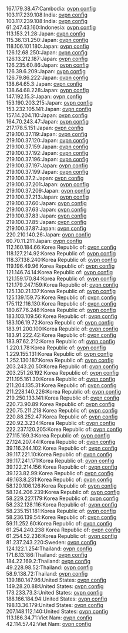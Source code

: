 167.179.38.47:Cambodia: [ovpn config](vpn/167_179_38_47.ovpn)  
103.117.239.108:India: [ovpn config](vpn/103_117_239_108.ovpn)  
103.117.239.108:India: [ovpn config](vpn/103_117_239_108.ovpn)  
61.247.43.160:Indonesia: [ovpn config](vpn/61_247_43_160.ovpn)  
113.153.21.28:Japan: [ovpn config](vpn/113_153_21_28.ovpn)  
115.36.131.250:Japan: [ovpn config](vpn/115_36_131_250.ovpn)  
118.106.101.180:Japan: [ovpn config](vpn/118_106_101_180.ovpn)  
126.12.68.250:Japan: [ovpn config](vpn/126_12_68_250.ovpn)  
126.13.212.187:Japan: [ovpn config](vpn/126_13_212_187.ovpn)  
126.235.60.86:Japan: [ovpn config](vpn/126_235_60_86.ovpn)  
126.39.6.209:Japan: [ovpn config](vpn/126_39_6_209.ovpn)  
126.79.86.222:Japan: [ovpn config](vpn/126_79_86_222.ovpn)  
138.64.65.3:Japan: [ovpn config](vpn/138_64_65_3.ovpn)  
138.64.68.228:Japan: [ovpn config](vpn/138_64_68_228.ovpn)  
147.192.15.3:Japan: [ovpn config](vpn/147_192_15_3.ovpn)  
153.190.203.215:Japan: [ovpn config](vpn/153_190_203_215.ovpn)  
153.232.105.141:Japan: [ovpn config](vpn/153_232_105_141.ovpn)  
157.14.204.110:Japan: [ovpn config](vpn/157_14_204_110.ovpn)  
164.70.243.47:Japan: [ovpn config](vpn/164_70_243_47.ovpn)  
217.178.5.151:Japan: [ovpn config](vpn/217_178_5_151.ovpn)  
219.100.37.119:Japan: [ovpn config](vpn/219_100_37_119.ovpn)  
219.100.37.120:Japan: [ovpn config](vpn/219_100_37_120.ovpn)  
219.100.37.159:Japan: [ovpn config](vpn/219_100_37_159.ovpn)  
219.100.37.192:Japan: [ovpn config](vpn/219_100_37_192.ovpn)  
219.100.37.196:Japan: [ovpn config](vpn/219_100_37_196.ovpn)  
219.100.37.197:Japan: [ovpn config](vpn/219_100_37_197.ovpn)  
219.100.37.199:Japan: [ovpn config](vpn/219_100_37_199.ovpn)  
219.100.37.2:Japan: [ovpn config](vpn/219_100_37_2.ovpn)  
219.100.37.201:Japan: [ovpn config](vpn/219_100_37_201.ovpn)  
219.100.37.209:Japan: [ovpn config](vpn/219_100_37_209.ovpn)  
219.100.37.213:Japan: [ovpn config](vpn/219_100_37_213.ovpn)  
219.100.37.60:Japan: [ovpn config](vpn/219_100_37_60.ovpn)  
219.100.37.63:Japan: [ovpn config](vpn/219_100_37_63.ovpn)  
219.100.37.83:Japan: [ovpn config](vpn/219_100_37_83.ovpn)  
219.100.37.85:Japan: [ovpn config](vpn/219_100_37_85.ovpn)  
219.100.37.87:Japan: [ovpn config](vpn/219_100_37_87.ovpn)  
220.210.140.26:Japan: [ovpn config](vpn/220_210_140_26.ovpn)  
60.70.11.211:Japan: [ovpn config](vpn/60_70_11_211.ovpn)  
112.160.184.66:Korea Republic of: [ovpn config](vpn/112_160_184_66.ovpn)  
118.127.214.92:Korea Republic of: [ovpn config](vpn/118_127_214_92.ovpn)  
118.37.138.240:Korea Republic of: [ovpn config](vpn/118_37_138_240.ovpn)  
119.196.49.96:Korea Republic of: [ovpn config](vpn/119_196_49_96.ovpn)  
121.146.74.14:Korea Republic of: [ovpn config](vpn/121_146_74_14.ovpn)  
121.159.170.84:Korea Republic of: [ovpn config](vpn/121_159_170_84.ovpn)  
121.179.247.159:Korea Republic of: [ovpn config](vpn/121_179_247_159.ovpn)  
125.130.21.137:Korea Republic of: [ovpn config](vpn/125_130_21_137.ovpn)  
125.139.159.75:Korea Republic of: [ovpn config](vpn/125_139_159_75.ovpn)  
175.112.116.130:Korea Republic of: [ovpn config](vpn/175_112_116_130.ovpn)  
180.67.76.248:Korea Republic of: [ovpn config](vpn/180_67_76_248.ovpn)  
183.103.109.56:Korea Republic of: [ovpn config](vpn/183_103_109_56.ovpn)  
183.106.19.72:Korea Republic of: [ovpn config](vpn/183_106_19_72.ovpn)  
183.91.200.100:Korea Republic of: [ovpn config](vpn/183_91_200_100.ovpn)  
183.91.222.42:Korea Republic of: [ovpn config](vpn/183_91_222_42.ovpn)  
183.97.62.212:Korea Republic of: [ovpn config](vpn/183_97_62_212.ovpn)  
1.220.1.78:Korea Republic of: [ovpn config](vpn/1_220_1_78.ovpn)  
1.229.155.131:Korea Republic of: [ovpn config](vpn/1_229_155_131.ovpn)  
1.252.130.187:Korea Republic of: [ovpn config](vpn/1_252_130_187.ovpn)  
203.243.20.50:Korea Republic of: [ovpn config](vpn/203_243_20_50.ovpn)  
203.251.26.192:Korea Republic of: [ovpn config](vpn/203_251_26_192.ovpn)  
211.195.161.30:Korea Republic of: [ovpn config](vpn/211_195_161_30.ovpn)  
211.204.135.31:Korea Republic of: [ovpn config](vpn/211_204_135_31.ovpn)  
211.228.140.226:Korea Republic of: [ovpn config](vpn/211_228_140_226.ovpn)  
219.250.133.141:Korea Republic of: [ovpn config](vpn/219_250_133_141.ovpn)  
220.73.90.89:Korea Republic of: [ovpn config](vpn/220_73_90_89.ovpn)  
220.75.211.218:Korea Republic of: [ovpn config](vpn/220_75_211_218.ovpn)  
220.88.252.47:Korea Republic of: [ovpn config](vpn/220_88_252_47.ovpn)  
220.92.3.234:Korea Republic of: [ovpn config](vpn/220_92_3_234.ovpn)  
222.237.120.205:Korea Republic of: [ovpn config](vpn/222_237_120_205.ovpn)  
27.115.169.3:Korea Republic of: [ovpn config](vpn/27_115_169_3.ovpn)  
27.124.207.44:Korea Republic of: [ovpn config](vpn/27_124_207_44.ovpn)  
39.116.244.102:Korea Republic of: [ovpn config](vpn/39_116_244_102.ovpn)  
39.117.221.10:Korea Republic of: [ovpn config](vpn/39_117_221_10.ovpn)  
39.117.241.171:Korea Republic of: [ovpn config](vpn/39_117_241_171.ovpn)  
39.122.214.156:Korea Republic of: [ovpn config](vpn/39_122_214_156.ovpn)  
39.123.82.99:Korea Republic of: [ovpn config](vpn/39_123_82_99.ovpn)  
49.163.8.231:Korea Republic of: [ovpn config](vpn/49_163_8_231.ovpn)  
58.120.106.126:Korea Republic of: [ovpn config](vpn/58_120_106_126.ovpn)  
58.124.206.239:Korea Republic of: [ovpn config](vpn/58_124_206_239.ovpn)  
58.229.227.179:Korea Republic of: [ovpn config](vpn/58_229_227_179.ovpn)  
58.232.128.116:Korea Republic of: [ovpn config](vpn/58_232_128_116.ovpn)  
58.235.151.181:Korea Republic of: [ovpn config](vpn/58_235_151_181.ovpn)  
58.236.139.54:Korea Republic of: [ovpn config](vpn/58_236_139_54.ovpn)  
59.11.252.60:Korea Republic of: [ovpn config](vpn/59_11_252_60.ovpn)  
61.254.240.238:Korea Republic of: [ovpn config](vpn/61_254_240_238.ovpn)  
61.254.52.236:Korea Republic of: [ovpn config](vpn/61_254_52_236.ovpn)  
81.237.243.220:Sweden: [ovpn config](vpn/81_237_243_220.ovpn)  
124.122.1.254:Thailand: [ovpn config](vpn/124_122_1_254.ovpn)  
171.6.13.186:Thailand: [ovpn config](vpn/171_6_13_186.ovpn)  
184.22.169.2:Thailand: [ovpn config](vpn/184_22_169_2.ovpn)  
49.228.98.52:Thailand: [ovpn config](vpn/49_228_98_52.ovpn)  
58.9.138.72:Thailand: [ovpn config](vpn/58_9_138_72.ovpn)  
139.180.147.96:United States: [ovpn config](vpn/139_180_147_96.ovpn)  
149.28.20.88:United States: [ovpn config](vpn/149_28_20_88.ovpn)  
173.233.73.3:United States: [ovpn config](vpn/173_233_73_3.ovpn)  
188.166.184.94:United States: [ovpn config](vpn/188_166_184_94.ovpn)  
198.13.36.179:United States: [ovpn config](vpn/198_13_36_179.ovpn)  
207.148.112.140:United States: [ovpn config](vpn/207_148_112_140.ovpn)  
113.186.34.71:Viet Nam: [ovpn config](vpn/113_186_34_71.ovpn)  
42.114.57.42:Viet Nam: [ovpn config](vpn/42_114_57_42.ovpn)  
